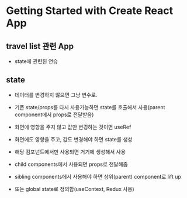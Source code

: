 # Getting Started with Create React App

## travel list 관련 App
* state에 관련된 연습

## state
* 데이터를 변경하지 않으면 그냥 변수로.
* 기존 state/props를 다시 사용가능하면 state를 호출해서 사용(parent component에서 props로 전달받음)

* 화면에 영향을 주지 않고 값만 변경하는 것이면 useRef
* 화면에도 영향을 주고, 값도 변경해야 하면 state를 생성

+ 해당 컴포넌트에서만 사용되면 거기에 생성해서 사용
+ child components에서 사용되면 props로 전달해줌

+ sibling components에서 사용해야 하면 상위(parent) component로 lift up
+ 또는 global state로 정의함(useContext, Redux 사용)